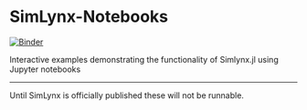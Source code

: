 # SimLynx-Notebooks

[![Binder](https://mybinder.org/badge_logo.svg)](https://mybinder.org/v2/gh/LynxUCD/SimLynx-Notebooks/main)

Interactive examples demonstrating the functionality of Simlynx.jl using Jupyter notebooks 

---

Until SimLynx is officially published these will not be runnable. 
